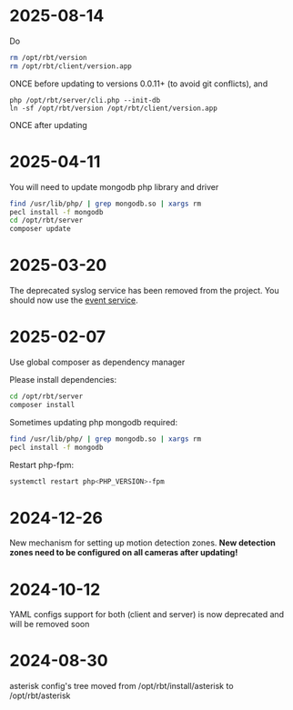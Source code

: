 # 2025-08-14

Do

```bash
rm /opt/rbt/version
rm /opt/rbt/client/version.app
```

ONCE before updating to versions 0.0.11+ (to avoid git conflicts),
and
```
php /opt/rbt/server/cli.php --init-db
ln -sf /opt/rbt/version /opt/rbt/client/version.app
```
ONCE after updating

# 2025-04-11

You will need to update mongodb php library and driver

```bash
find /usr/lib/php/ | grep mongodb.so | xargs rm
pecl install -f mongodb
cd /opt/rbt/server
composer update
```

# 2025-03-20

The deprecated syslog service has been removed from the project. You should now use
the [event service](install/11.event.md).

# 2025-02-07

Use global composer as dependency manager

Please install dependencies:

```bash
cd /opt/rbt/server
composer install
```

Sometimes updating php mongodb required:

```bash
find /usr/lib/php/ | grep mongodb.so | xargs rm
pecl install -f mongodb
```

Restart php-fpm:

```bash
systemctl restart php<PHP_VERSION>-fpm
```

# 2024-12-26

New mechanism for setting up motion detection zones. **New detection zones need to be configured on all cameras after
updating!**

# 2024-10-12

YAML configs support for both (client and server) is now deprecated and will be removed soon

# 2024-08-30

asterisk config's tree moved from /opt/rbt/install/asterisk to /opt/rbt/asterisk

